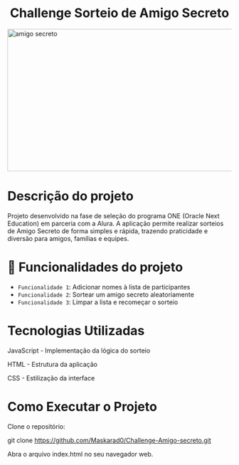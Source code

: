 <h1 align="center"> Challenge Sorteio de Amigo Secreto </h1>
<img width="954" height="320" alt="amigo secreto" src="https://github.com/user-attachments/assets/89f902b5-2acd-4c4f-b525-cd27b4ac3749" />





# Descrição do projeto
Projeto desenvolvido na fase de seleção do programa ONE (Oracle Next Education) em parceria com a Alura.
A aplicação permite realizar sorteios de Amigo Secreto de forma simples e rápida, trazendo praticidade e diversão para amigos, famílias e equipes.


# :hammer: Funcionalidades do projeto
- `Funcionalidade 1`: Adicionar nomes à lista de participantes
- `Funcionalidade 2`: Sortear um amigo secreto aleatoriamente
- `Funcionalidade 3`: Limpar a lista e recomeçar o sorteio



# Tecnologias Utilizadas
JavaScript - Implementação da lógica do sorteio

HTML - Estrutura da aplicação

CSS - Estilização da interface


# Como Executar o Projeto

Clone o repositório:

git clone https://github.com/Maskarad0/Challenge-Amigo-secreto.git


Abra o arquivo index.html no seu navegador web.
